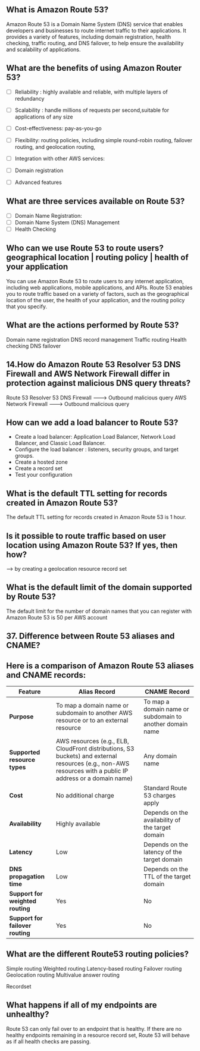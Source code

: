## What is Amazon Route 53?
Amazon Route 53 is a Domain Name System (DNS) service that enables developers and businesses to route internet traffic to their applications. It provides a variety of features, including domain registration, health checking, traffic routing, and DNS failover, to help ensure the availability and scalability of applications.

## What are the benefits of using Amazon Router 53?

- [ ] Reliability : highly available and reliable, with multiple layers of redundancy 
- [ ] Scalability : handle millions of requests per second,suitable for applications of any size
- [ ] Cost-effectiveness: pay-as-you-go 

- [ ] Flexibility:  routing policies, including simple round-robin routing, failover routing, and geolocation routing,
- [ ] Integration with other AWS services:
- [ ] Domain registration
- [ ] Advanced features


## What are three services available on Route 53?

- [ ] Domain Name Registration:
- [ ] Domain Name System (DNS) Management
- [ ] Health Checking

## Who can we use Route 53 to route users? geographical location | routing policy | health of your application

You can use Amazon Route 53 to route users to any internet application, including web applications, mobile applications, and APIs. Route 53 enables you to route traffic based on a variety of factors, such as the geographical location of the user, the health of your application, and the routing policy that you specify.

## What are the actions performed by Route 53?

Domain name registration
DNS record management
Traffic routing
Health checking
DNS failover

## 14.How do Amazon Route 53 Resolver 53 DNS Firewall and AWS Network Firewall differ in protection against malicious DNS query threats?

Route 53 Resolver 53 DNS Firewall  ---> Outbound malicious query 
AWS Network Firewall ---> Outbound malicious query 

## How can we add a load balancer to Route 53? 

* Create a load balancer:  Application Load Balancer, Network Load Balancer, and Classic Load Balancer. 
* Configure the load balancer :  listeners, security groups, and target groups.
* Create a hosted zone
* Create a record set
* Test your configuration

##  What is the default TTL setting for records created in Amazon Route 53?
The default TTL setting for records created in Amazon Route 53 is 1 hour.

## Is it possible to route traffic based on user location using Amazon Route 53? If yes, then how?

--> by creating a geolocation resource record set

## What is the default limit of the domain supported by Route 53? 

The default limit for the number of domain names that you can register with Amazon Route 53 is 50 per AWS account

## 37. Difference between Route 53 aliases and CNAME?

## Here is a comparison of Amazon Route 53 aliases and CNAME records:

| Feature                       | Alias Record                                                                 | CNAME Record                                                             |
|-------------------------------|------------------------------------------------------------------------------|--------------------------------------------------------------------------|
| **Purpose**                   | To map a domain name or subdomain to another AWS resource or to an external resource | To map a domain name or subdomain to another domain name                 |
| **Supported resource types**  | AWS resources (e.g., ELB, CloudFront distributions, S3 buckets) and external resources (e.g., non-AWS resources with a public IP address or a domain name) | Any domain name                                                          |
| **Cost**                      | No additional charge                                                         | Standard Route 53 charges apply                                          |
| **Availability**              | Highly available                                                             | Depends on the availability of the target domain                         |
| **Latency**                   | Low                                                                          | Depends on the latency of the target domain                              |
| **DNS propagation time**      | Low                                                                          | Depends on the TTL of the target domain                                  |
| **Support for weighted routing** | Yes                                                                        | No                                                                       |
| **Support for failover routing** | Yes                                                                        | No                                                                       |

## What are the different Route53 routing policies?

Simple routing
Weighted routing
Latency-based routing
Failover routing
Geolocation routing
Multivalue answer routing

Recordset 


## What happens if all of my endpoints are unhealthy?
Route 53 can only fail over to an endpoint that is healthy. If there are no healthy endpoints remaining in a resource record set, Route 53 will behave as if all health checks are passing.

